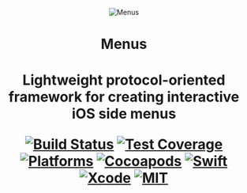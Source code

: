 <p align="center">
  <img align="center" src="https://cdn.rawgit.com/MobilionOSS/Menus/master/Assets/readme_logo.svg" title="Menus">
</p>
<h1 align="center">Menus<h1/>
<p align="center">
  <p align="center">Lightweight protocol-oriented framework for creating interactive iOS side menus</p>
</p>

<p align="center">
  <a href="https://travis-ci.org/MobilionOSS/Menus"><img src="https://travis-ci.org/MobilionOSS/Menus.svg?branch=master" alt="Build Status"></a>
  <a href="https://codecov.io/gh/MobilionOSS/Menus"><img src="https://codecov.io/gh/MobilionOSS/Menus/branch/master/graph/badge.svg" alt="Test Coverage" /></a>
  <a href="https://github.com/MobilionOSS/Menus"><img src="https://img.shields.io/cocoapods/p/Menus.svg?style=flat" alt="Platforms" /></a>
  <a href="https://cocoapods.org/pods/Menus"><img src="https://img.shields.io/cocoapods/v/Menus.svg" alt="Cocoapods" /></a>
  <a href="https://swift.org"><img src="https://img.shields.io/badge/Swift-4.1-orange.svg" alt="Swift" /></a>
  <a href="https://developer.apple.com/xcode"><img src="https://img.shields.io/badge/Xcode-9.3-blue.svg" alt="Xcode"></a>
  <a href="https://github.com/MobilionOSS/Menus/blob/master/LICENSE"><img src="https://img.shields.io/badge/License-MIT-red.svg" alt="MIT"></a>
</p>
